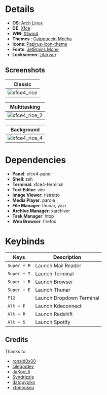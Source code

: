 # Details

- **OS**: [Arch Linux](https://archlinux.org/)
- **DE**: [Xfce](https://www.xfce.org/)
- **WM**: [Xfwm4](https://docs.xfce.org/xfce/xfwm4/start)
- **Themes** : [Catppuccin Mocha](https://github.com/catppuccin/catppuccin)
- **Icons**: [Papirus-icon-theme](https://github.com/PapirusDevelopmentTeam/papirus-icon-theme)
- **Fonts**: [JetBrains Mono](https://archlinux.org/packages/extra/any/ttf-jetbrains-mono-nerd/)
- **Lockscreen**: [Litarvan](https://github.com/Litarvan/lightdm-webkit-theme-litarvan)

## Screenshots

|  Classic  |
|  -  |
|  ![xfce4_rice](https://github.com/joseluisgomes/dotfiles/assets/70901488/8cc524c5-a0e2-4057-a598-8bddfb67e451)  |

|  Multitasking  |
|  -  |
|  ![xfce4_rice_2](https://github.com/joseluisgomes/dotfiles/assets/70901488/9f3032da-bc68-4481-9af1-08ba81e6b6f1)  |

|  Background  |
|  -  |
|  ![xfce4_rice_4](https://github.com/joseluisgomes/dotfiles/assets/70901488/cf56fe19-bed0-4d32-b122-78636695e7fd)  |

# Dependencies

- **Panel**: xfce4-panel
- **Shell**: zsh
- **Terminal**: xfce4-terminal
- **Text Editor**: vim
- **Image Viewer**: ristretto
- **Media Player**: parole
- **File Manager**: thunar, yazi
- **Archive Manager**: xarchiver
- **Task Manager**: htop
- **Web Browser**: firefox

# Keybinds

| Keys | Description |
| --- | --- |
| `Super + M` | Launch Mail Reader |
| `Super + T` | Launch Terminal |
| `Super + B` | Launch Browser |
| `Super + E` | Launch Thunar |
| `F12` | Launch Dropdown Terminal |
| `Alt + P` | Launch Kdeconnect |
| `Alt + R` | Launch Redshift |
| `Alt + S` | Launch Spotify |

## Credits
Thanks to:
* [ronald0x00](https://github.com/ronald0x00)
* [cilegordev](https://github.com/cilegordev)
* [JaKooLit](https://github.com/JaKooLit)
* [Syndrizzle](https://github.com/Syndrizzle)
* [datguypiko](https://github.com/datguypiko)
* [xtonousou](https://github.com/xtonousou)
